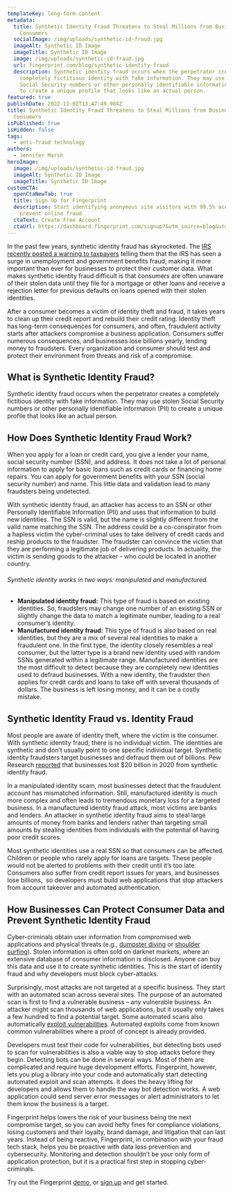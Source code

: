 ```yaml
---
templateKey: long-form-content
metadata:
  title: Synthetic Identity Fraud Threatens to Steal Millions from Businesses and
    Consumers
  socialImage: /img/uploads/synthetic-id-fraud.jpg
  imageAlt: Synthetic ID Image
  imageTitle: Synthetic ID Image
  image: /img/uploads/synthetic-id-fraud.jpg
  url: fingerprint.com/blog/synthetic-identity-fraud
  description: Synthetic identity fraud occurs when the perpetrator creates a
    completely fictitious identity with fake information. They may use stolen
    Social Security numbers or other personally identifiable information (PII)
    to create a unique profile that looks like an actual person.
featured: true
publishDate: 2022-11-02T13:47:49.984Z
title: Synthetic Identity Fraud Threatens to Steal Millions from Businesses and
  Consumers
isPublished: true
isHidden: false
tags:
  - anti-fraud technology
authors:
  - Jennifer Marsh
heroImage:
  image: /img/uploads/synthetic-id-fraud.jpg
  imageAlt: Synthetic ID Image
  imageTitle: Synthetic ID Image
customCTA:
  openCtaNewTab: true
  title: Sign Up for Fingerprint
  description: Start identifying anonymous site visitors with 99.5% accuracy to
    prevent online fraud
  ctaText: Create Free Account
  ctaUrl: https://dashboard.fingerprint.com/signup?&utm_source=blog&utm_medium=website&utm_campaign=blog
---
```

In the past few years, synthetic identity fraud has skyrocketed. The [IRS recently posted a warning to taxpayers](https://www.irs.gov/newsroom/irs-warning-scammers-work-year-round-stay-vigilant) telling them that the IRS has seen a surge in unemployment and government benefits fraud, making it more important than ever for businesses to protect their customer data. What makes synthetic identity fraud difficult is that consumers are often unaware of their stolen data until they file for a mortgage or other loans and receive a rejection letter for previous defaults on loans opened with their stolen identities. 

After a consumer becomes a victim of identity theft and fraud, it takes years to clean up their credit report and rebuild their credit rating. Identity theft has long-term consequences for consumers, and often, fraudulent activity starts after attackers compromise a business application. Consumers suffer numerous consequences, and businesses lose billions yearly, lending money to fraudsters. Every organization and consumer should test and protect their environment from threats and risk of a compromise. 



## What is Synthetic Identity Fraud?

Synthetic identity fraud occurs when the perpetrator creates a completely fictitious identity with fake information. They may use stolen Social Security numbers or other personally identifiable information (PII) to create a unique profile that looks like an actual person.



## How Does Synthetic Identity Fraud Work?

When you apply for a loan or credit card, you give a lender your name, social security number (SSN), and address. It does not take a lot of personal information to apply for basic loans such as credit cards or financing home repairs. You can apply for government benefits with your SSN (social security number) and name. This little data and validation lead to many fraudsters being undetected. 

With synthetic identity fraud, an attacker has access to an SSN or other Personally Identifiable Information (PII) and uses that information to build new identities. The SSN is valid, but the name is slightly different from the valid name matching the SSN. The address could be a co-conspirator from a hapless victim the cyber-criminal uses to take delivery of credit cards and reship products to the fraudster. The fraudster can convince the victim that they are performing a legitimate job of delivering products. In actuality, the victim is sending goods to the attacker - who could be located in another country. 

###### Synthetic identity works in two ways: manipulated and manufactured.

* **Manipulated identity fraud:** This type of fraud is based on existing identities. So, fraudsters may change one number of an existing SSN or slightly change the data to match a legitimate number, leading to a real consumer’s identity. 
* **Manufactured identity fraud:** This type of fraud is also based on real identities, but they are a mix of several real identities to make a fraudulent one. In the first type, the identity closely resembles a real consumer, but the latter type is a brand new identity used with random SSNs generated within a legitimate range. Manufactured identities are the most difficult to detect because they are completely new identities used to defraud businesses. With a new identity, the fraudster then applies for credit cards and loans to take off with several thousands of dollars. The business is left losing money, and it can be a costly mistake. 

## Synthetic Identity Fraud vs. Identity Fraud

Most people are aware of identity theft, where the victim is the consumer. With synthetic identity fraud, there is no individual victim. The identities are synthetic and don’t usually point to one specific individual target. Synthetic identity fraudsters target businesses and defraud them out of billions. Pew Research [reported](https://www.pewtrusts.org/en/research-and-analysis/blogs/stateline/2022/04/07/thieves-hit-on-a-new-scam-synthetic-identity-fraud#:~:text=Another%20challenge%20has%20been%20how,or%20financial%20gain.%E2%80%9D%20Law%20enforcement) that businesses lost $20 billion in 2020 from synthetic identity fraud. 

In a manipulated identity scam, most businesses detect that the fraudulent account has mismatched information. Still, manufactured identity is much more complex and often leads to tremendous monetary loss for a targeted business. In a manufactured identity fraud attack, most victims are banks and lenders. An attacker in synthetic identity fraud aims to steal large amounts of money from banks and lenders rather than targeting small amounts by stealing identities from individuals with the potential of having poor credit scores. 

Most synthetic identities use a real SSN so that consumers can be affected. Children or people who rarely apply for loans are targets. These people would not be alerted to problems with their credit until it’s too late. Consumers also suffer from credit report issues for years, and businesses lose billions,  so developers must build web applications that stop attackers from account takeover and automated authentication.

## How Businesses Can Protect Consumer Data and Prevent Synthetic Identity Fraud

Cyber-criminals obtain user information from compromised web applications and physical threats (e.g., [dumpster diving](https://www.techtarget.com/searchsecurity/definition/dumpster-diving#:~:text=Dumpster%20diving%20is%20a%20way,be%20used%20by%20an%20attacker) or [shoulder surfing](https://www.identityiq.com/articles/what-is-shoulder-surfing/#:~:text=Shoulder%20surfing%20is%20a%20type,spying%20over%20their%20target's%20shoulder)). Stolen information is often sold on darknet markets, where an extensive database of consumer information is disclosed. Anyone can buy this data and use it to create synthetic identities. This is the start of identity fraud and why developers must block cyber-attacks. 

Surprisingly, most attacks are not targeted at a specific business. They start with an automated scan across several sites. The purpose of an automated scan is first to find a vulnerable business – any vulnerable business. An attacker might scan thousands of web applications, but it usually only takes a few hundred to find a potential target. Some automated scans also automatically [exploit vulnerabilities](https://fingerprint.com/blog/fingerprint-prevent-bot-attacks/?&utm_source=blog&utm_medium=website&utm_campaign=blog). Automated exploits come from known common vulnerabilities where a proof of concept is already provided. 

Developers must test their code for vulnerabilities, but detecting bots used to scan for vulnerabilities is also a viable way to stop attacks before they begin. Detecting bots can be done in several ways. Most of them are complicated and require huge development efforts. Fingerprint, however, lets you plug a library into your code and automatically start detecting automated exploit and scan attempts. It does the heavy lifting for developers and allows them to handle the way bot detection works. A web application could send server error messages or alert administrators to let them know the business is a target. 

Fingerprint helps lowers the risk of your business being the next compromise target, so you can avoid hefty fines for compliance violations, losing customers and their loyalty, brand damage, and litigation that can last years. Instead of being reactive, Fingerprint, in combination with your fraud tech stack, helps you be proactive with data loss prevention and cybersecurity. Monitoring and detection shouldn’t be your only form of application protection, but it is a practical first step in stopping cyber-criminals. 

Try out the Fingerprint [demo](https://fingerprint.com/demo/?&utm_source=blog&utm_medium=website&utm_campaign=blog), or [sign up](https://dashboard.fingerprint.com/signup) and get started.